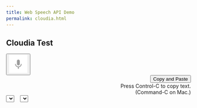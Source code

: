 ```yaml
---
title: Web Speech API Demo
permalink: cloudia.html
---
```


<link href="/css/cloudia.css" rel="stylesheet">

## Cloudia Test

<div>
  <p id="info_message"></p>
</div>

<div class="right">
  <button id="start_button" onclick="startButton(event)">
    <img id="start_img" src="/images/mic.gif" alt="Start"></button>
</div>

<div id="results">
  <span id="final_span" class="final"></span>
  <span id="interim_span" class="interim"></span>
</div>

<div class="center">
  <div style="text-align:right">
    <button id="copy_button" class="button" onclick="copyButton()">
      Copy and Paste</button>
    <div id="copy_info" class="info">
      Press Control-C to copy text.<br>(Command-C on Mac.)
    </div>
  </div>
  <div id="div_language">
    <select id="select_language" onchange="updateCountry()"></select>
    &nbsp;&nbsp;
    <select id="select_dialect"></select>
  </div>
</div>

<script src="/js/cloudia.js"></script>
